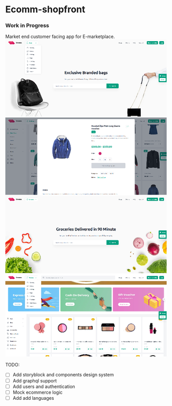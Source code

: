#  Ecomm-shopfront

### Work in Progress

Market end customer facing app for E-marketplace.
![alt text](./ecomm-Bags.png)
![alt text](./ecomm-Clothing.png)
![alt text](./ecomm-Grocery.png)
![alt text](./ecomm-Makeup.png)


TODO:

- [ ] Add storyblock and components design system
- [ ] Add graphql support
- [ ] Add users and authentication
- [ ] Mock ecommerce logic
- [ ] Add add languages
